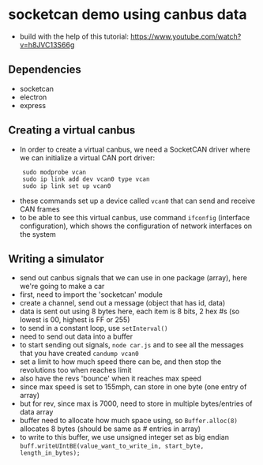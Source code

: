 # socketcan demo using canbus data
- build with the help of this tutorial: https://www.youtube.com/watch?v=h8JVC13S66g 

## Dependencies
- socketcan
- electron
- express

## Creating a virtual canbus
- In order to create a virtual canbus, we need a SocketCAN driver where we can initialize a virtual CAN port driver:
```
    sudo modprobe vcan
    sudo ip link add dev vcan0 type vcan
    sudo ip link set up vcan0
```
- these commands set up a device called ```vcan0``` that can send and receive CAN frames
- to be able to see this virtual canbus, use command ```ifconfig``` (interface configuration), which shows the configuration of network interfaces on the system

## Writing a simulator
- send out canbus signals that we can use in one package (array), here we're going to make a car
- first, need to import the 'socketcan' module
- create a channel, send out a message (object that has id, data)
- data is sent out using 8 bytes here, each item is 8 bits, 2 hex #s (so lowest is 00, highest is FF or 255)
- to send in a constant loop, use ```setInterval()```
- need to send out data into a buffer
- to start sending out signals, ```node car.js``` and to see all the messages that you have created
```candump vcan0```
- set a limit to how much speed there can be, and then stop the revolutions too when reaches limit
- also have the revs 'bounce' when it reaches max speed
- since max speed is set to 155mph, can store in one byte (one entry of array)
- but for rev, since max is 7000, need to store in multiple bytes/entries of data array
- buffer need to allocate how much space using, so ```Buffer.alloc(8)``` allocates 8 bytes (should be same as # entries in array)
- to write to this buffer, we use unsigned integer set as big endian
```buff.writeUIntBE(value_want_to_write_in, start_byte, length_in_bytes);```
